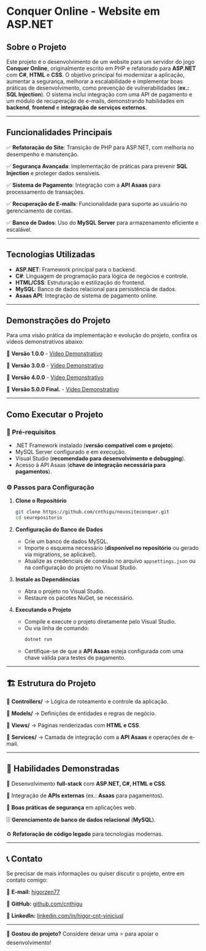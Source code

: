 # Conquer Online - Website em ASP.NET

&#x20;

## Sobre o Projeto

Este projeto é o desenvolvimento de um website para um servidor do jogo **Conquer Online**, originalmente escrito em PHP e refatorado para **ASP.NET** com **C#**, **HTML** e **CSS**. O objetivo principal foi modernizar a aplicação, aumentar a segurança, melhorar a escalabilidade e implementar boas práticas de desenvolvimento, como prevenção de vulnerabilidades (**ex.: SQL Injection**). O sistema inclui integração com uma API de pagamento e um módulo de recuperação de e-mails, demonstrando habilidades em **backend**, **frontend** e **integração de serviços externos**.

---

## Funcionalidades Principais

✅ **Refatoração do Site**: Transição de PHP para ASP.NET, com melhoria no desempenho e manutenção.

✅ **Segurança Avançada**: Implementação de práticas para prevenir **SQL Injection** e proteger dados sensíveis.

✅ **Sistema de Pagamento**: Integração com a **API Asaas** para processamento de transações.

✅ **Recuperação de E-mails**: Funcionalidade para suporte ao usuário no gerenciamento de contas.

✅ **Banco de Dados**: Uso do **MySQL Server** para armazenamento eficiente e escalável.

---

## Tecnologias Utilizadas

- **ASP.NET**: Framework principal para o backend.
- **C#**: Linguagem de programação para lógica de negócios e controle.
- **HTML/CSS**: Estruturação e estilização do frontend.
- **MySQL**: Banco de dados relacional para persistência de dados.
- **Asaas API**: Integração de sistema de pagamento online.

---

## Demonstrações do Projeto

Para uma visão prática da implementação e evolução do projeto, confira os vídeos demonstrativos abaixo:

📌 **Versão 1.0.0** - [Vídeo Demonstrativo](https://youtu.be/4mmKo8R8_hk)&#x20;

📌 **Versão 3.0.0** - [Vídeo Demonstrativo](https://youtu.be/WTzRSfK23CA)&#x20;

📌 **Versão 4.0.0** - [Vídeo Demonstrativo](https://youtu.be/72jCJgFOeQk)&#x20;

📌 **Versão 5.0.0 Final.** - [Vídeo Demonstrativo](https://www.youtube.com/watch?v=ZS2JE0wzVfg)&#x20;


---

## Como Executar o Projeto

### 📌 Pré-requisitos

- .NET Framework instalado (**versão compatível com o projeto**).
- MySQL Server configurado e em execução.
- Visual Studio (**recomendado para desenvolvimento e debugging**).
- Acesso à API Asaas (**chave de integração necessária para pagamentos**).

### ⚙️ Passos para Configuração

1. **Clone o Repositório**

   ```sh
   git clone https://github.com/cnthigu/novositeconquer.git
   cd seurepositorio
   ```

2. **Configuração do Banco de Dados**

   - Crie um banco de dados MySQL.
   - Importe o esquema necessário (**disponível no repositório** ou gerado via migrations, se aplicável).
   - Atualize as credenciais de conexão no arquivo `appsettings.json` ou na configuração do projeto no Visual Studio.

3. **Instale as Dependências**

   - Abra o projeto no Visual Studio.
   - Restaure os pacotes NuGet, se necessário.

4. **Executando o Projeto**

   - Compile e execute o projeto diretamente pelo Visual Studio.
   - Ou via linha de comando:
     ```sh
     dotnet run
     ```
   - Certifique-se de que a **API Asaas** esteja configurada com uma chave válida para testes de pagamento.

---

## 🏗️ Estrutura do Projeto

📂 **Controllers/** → Lógica de roteamento e controle da aplicação.

📂 **Models/** → Definições de entidades e regras de negócio.

📂 **Views/** → Páginas renderizadas com **HTML e CSS**.

📂 **Services/** → Camada de integração com a **API Asaas** e operações de e-mail.

---

## 🎯 Habilidades Demonstradas

🚀 Desenvolvimento **full-stack** com **ASP.NET, C#, HTML e CSS**.

🔗 Integração de **APIs externas** (ex.: **Asaas** para pagamentos).

🔐 **Boas práticas de segurança** em aplicações web.

🗄️ **Gerenciamento de banco de dados relacional** (**MySQL**).

♻️ **Refatoração de código legado** para tecnologias modernas.

---

## 📞 Contato

Se precisar de mais informações ou quiser discutir o projeto, entre em contato comigo:

📧 **E-mail:** [higorzen77](mailto\:higorzen77@gmail.com)

🐙 **GitHub:** [github.com/cnthigu](https://github.com/cnthigu)

🔗 **LinkedIn:** [linkedin.com/in/higor-cnt-viniciusl](www.linkedin.com/in/higor-cnt-vinicius)

---

🔹 **Gostou do projeto?** Considere deixar uma ⭐ para apoiar o desenvolvimento!

